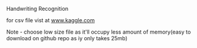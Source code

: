 Handwriting Recognition

for csv file vist at www.kaggle.com

Note - choose low size file as it'll occupy less amount of memory(easy to download on github repo as iy only takes 25mb)
